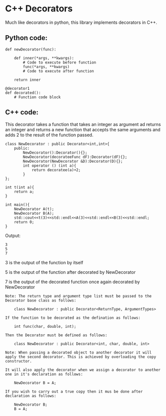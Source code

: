 # C++ Decorators

Much like decorators in python, this library implements decorators in C++.

## Python code:

	def newDecorator(func):

		def inner(*args, **kwargs):
			# Code to execute before function
			func(*args, **kwargs)
			# Code to execute after function
		
		return inner
	
	@decorator1
	def decorated():
		# Function code block

## C++ code:

This decorator takes a function that takes an integer as argument ad returns an integer and returns a new function that accepts the same arguments and adds 2 to the result of the function passed.

	class NewDecorator : public Decorator<int,int>{
		public:
			NewDecorator():Decorator(){};
			NewDecorator(decorateeFunc dF):Decorator(dF){};
			NewDecorator(NewDecorator &D):Decorator(D){};
			int operator () (int a){
				return decoratee(a)+2;
			}
	};

	int t(int a){
		return a;
	}

	int main(){
		NewDecorator A(t);
		NewDecorator B(A);
		std::cout<<t(3)<<std::endl<<A(3)<<std::endl<<B(3)<<std::endl;
		return 0;
	}

Output:

	3
	5
	7

3 is the output of the function by itself

5 is the output of the function after decorated by NewDecorator

7 is the output of the decorated function once again decorated by NewDecorator

```
Note: The return type and argument type list must be passed to the Decorator base class as follows:

	class NewDecorator : public Decorator<ReturnType, ArgumentTypes>

If the function to be decorated as the defination as follows:

	int func(char, double, int);

Then the Decorator must be defined as follows:

	class NewDecorator : public Decorator<int, char, double, int>
```

```
Note: When passing a decorated object to another decorator it will apply the second decorator. This is achieved by overloading the copy constructor.

It will also apply the decorator when we assign a decorator to another one in it's declaration as follows:
	
	NewDecorator B = A;

If you wish to carry out a true copy then it mus be done after declaration as follows:

	NewDecorator B;
	B = A;
